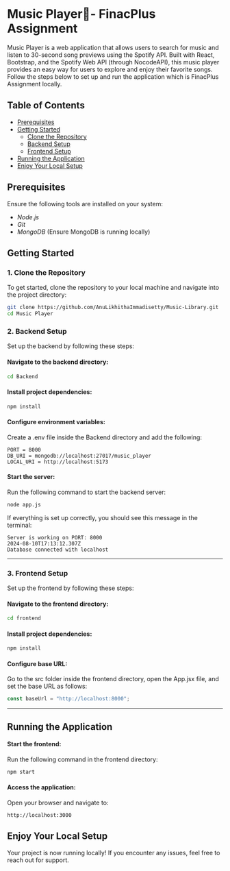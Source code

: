 # Music Player🎵- FinacPlus Assignment  
Music Player is a web application that allows users to search for music and listen to 30-second song previews using the Spotify API. Built with React, Bootstrap, and the Spotify Web API (through NocodeAPI), this music player provides an easy way for users to explore and enjoy their favorite songs. Follow the steps below to set up and run the application which is FinacPlus Assignment locally. 

## Table of Contents 
- [Prerequisites](#prerequisites)  
- [Getting Started](#getting-started)  
   - [Clone the Repository](#1-clone-the-repository)  
   - [Backend Setup](#2-backend-setup)  
   - [Frontend Setup](#3-frontend-setup)  
- [Running the Application](#running-the-application)  
- [Enjoy Your Local Setup](#enjoy-your-local-setup)

## Prerequisites 
Ensure the following tools are installed on your system:  
* *Node.js*  
* *Git*  
* *MongoDB* (Ensure MongoDB is running locally)

## Getting Started

### 1. Clone the Repository 
To get started, clone the repository to your local machine and navigate into the project directory:  
```bash
git clone https://github.com/AnuLikhithaImmadisetty/Music-Library.git
cd Music Player
```

### 2. Backend Setup
Set up the backend by following these steps:  

#### Navigate to the backend directory:  
```bash
cd Backend
```

#### Install project dependencies:  
```bash
npm install
```

#### Configure environment variables:  
Create a .env file inside the Backend directory and add the following:  
```
PORT = 8000
DB_URI = mongodb://localhost:27017/music_player
LOCAL_URI = http://localhost:5173
```

#### Start the server:  
Run the following command to start the backend server:  
```bash
node app.js
```

If everything is set up correctly, you should see this message in the terminal:  
```
Server is working on PORT: 8000
2024-08-10T17:13:12.307Z
Database connected with localhost
```

---

### 3. Frontend Setup
Set up the frontend by following these steps:

#### Navigate to the frontend directory:  
```bash
cd frontend
```

#### Install project dependencies:  
```bash
npm install
```

#### Configure base URL:  
Go to the src folder inside the frontend directory, open the App.jsx file, and set the base URL as follows:  
```javascript
const baseUrl = "http://localhost:8000";
```

---

## Running the Application

#### Start the frontend:  
Run the following command in the frontend directory:  
```bash
npm start
```

#### Access the application:  
Open your browser and navigate to:  
```
http://localhost:3000
```

## Enjoy Your Local Setup
Your project is now running locally! If you encounter any issues, feel free to reach out for support.
```
